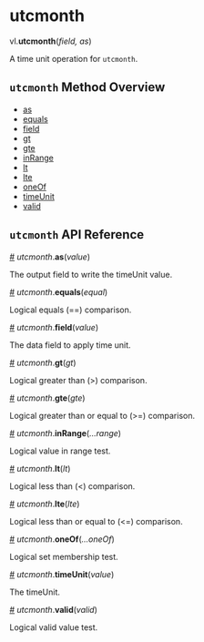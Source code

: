 # utcmonth

vl.<b>utcmonth</b>(<em>field, as</em>)

A time unit operation for <code>utcmonth</code>.

## <code>utcmonth</code> Method Overview

* <a href="#as">as</a>
* <a href="#equals">equals</a>
* <a href="#field">field</a>
* <a href="#gt">gt</a>
* <a href="#gte">gte</a>
* <a href="#inRange">inRange</a>
* <a href="#lt">lt</a>
* <a href="#lte">lte</a>
* <a href="#oneOf">oneOf</a>
* <a href="#timeUnit">timeUnit</a>
* <a href="#valid">valid</a>

## <code>utcmonth</code> API Reference

<a id="as" href="#as">#</a>
<em>utcmonth</em>.<b>as</b>(<em>value</em>)

The output field to write the timeUnit value.

<a id="equals" href="#equals">#</a>
<em>utcmonth</em>.<b>equals</b>(<em>equal</em>)

Logical equals (==) comparison.

<a id="field" href="#field">#</a>
<em>utcmonth</em>.<b>field</b>(<em>value</em>)

The data field to apply time unit.

<a id="gt" href="#gt">#</a>
<em>utcmonth</em>.<b>gt</b>(<em>gt</em>)

Logical greater than (>) comparison.

<a id="gte" href="#gte">#</a>
<em>utcmonth</em>.<b>gte</b>(<em>gte</em>)

Logical greater than or equal to (>=) comparison.

<a id="inRange" href="#inRange">#</a>
<em>utcmonth</em>.<b>inRange</b>(<em>...range</em>)

Logical value in range test.

<a id="lt" href="#lt">#</a>
<em>utcmonth</em>.<b>lt</b>(<em>lt</em>)

Logical less than (<) comparison.

<a id="lte" href="#lte">#</a>
<em>utcmonth</em>.<b>lte</b>(<em>lte</em>)

Logical less than or equal to (<=) comparison.

<a id="oneOf" href="#oneOf">#</a>
<em>utcmonth</em>.<b>oneOf</b>(<em>...oneOf</em>)

Logical set membership test.

<a id="timeUnit" href="#timeUnit">#</a>
<em>utcmonth</em>.<b>timeUnit</b>(<em>value</em>)

The timeUnit.

<a id="valid" href="#valid">#</a>
<em>utcmonth</em>.<b>valid</b>(<em>valid</em>)

Logical valid value test.

